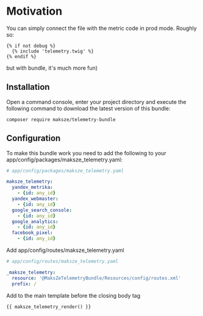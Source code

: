 # Motivation
You can simply connect the file with the metric code in prod mode. Roughly so:
```twig
{% if not debug %}
  {% include 'telemetry.twig' %}
{% endif %}
```
but with bundle, it's much more fun)

## Installation

Open a command console, enter your project directory and execute the following command to download the latest version of this bundle:

```
composer require maksze/telemetry-bundle
```

## Configuration

To make this bundle work you need to add the following to your app/config/packages/maksze_telemetry.yaml:

```yaml
# app/config/packages/maksze_telemetry.yaml

maksze_telemetry:
  yandex_metrika:
    - {id: any_id}
  yandex_webmaster:
    - {id: any_id}
  google_search_console:
    - {id: any_id}
  google_analytics:
    - {id: any_id}
  facebook_pixel:
    - {id: any_id}
```

Add app/config/routes/maksze_telemetry.yaml

```yaml
# app/config/routes/maksze_telemetry.yaml

_maksze_telemetry:
  resource: '@MaksZeTelemetryBundle/Resources/config/routes.xml'
  prefix: /
```

Add to the main template before the closing body tag

```
{{ maksze_telemetry_render() }}
```

